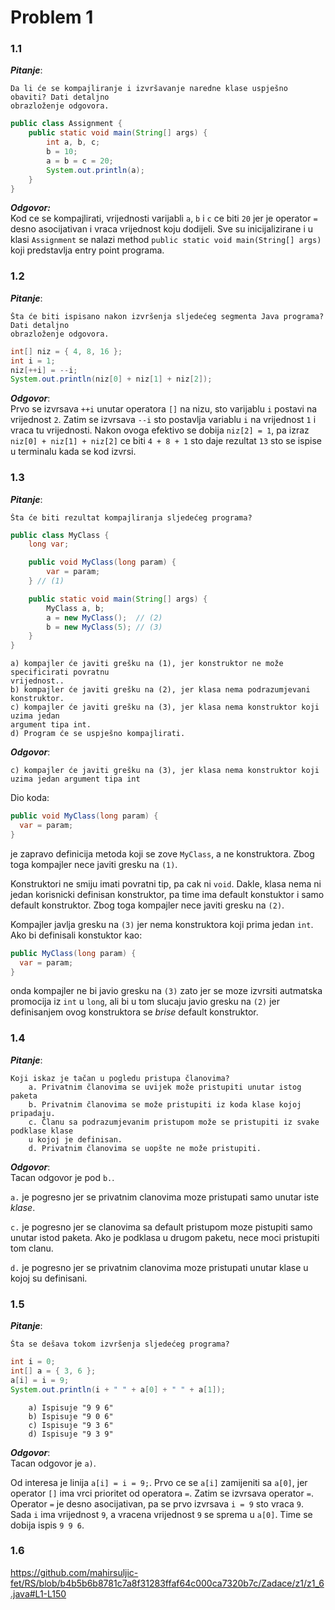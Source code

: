 # Problem 1

### 1.1
***Pitanje***:
```
Da li će se kompajliranje i izvršavanje naredne klase uspješno obaviti? Dati detaljno
obrazloženje odgovora.
```
``` java
public class Assignment {
    public static void main(String[] args) {
        int a, b, c;
        b = 10;
        a = b = c = 20;
        System.out.println(a);
    }
}
```

***Odgovor:*** \
Kod ce se kompajlirati, vrijednosti varijabli `a`, `b` i `c` ce biti `20` jer je operator `=` desno asocijativan i vraca vrijednost koju dodijeli.
Sve su inicijalizirane i u klasi `Assignment` se nalazi method `public static void main(String[] args)` koji predstavlja entry point programa.


### 1.2
***Pitanje***:
```
Šta će biti ispisano nakon izvršenja sljedećeg segmenta Java programa? Dati detaljno
obrazloženje odgovora.
```
``` java
int[] niz = { 4, 8, 16 };
int i = 1;
niz[++i] = --i;
System.out.println(niz[0] + niz[1] + niz[2]);
```

***Odgovor***: \
Prvo se izvrsava `++i` unutar operatora `[]` na nizu, sto varijablu `i` postavi na vrijednost `2`.
Zatim se izvrsava `--i` sto postavlja variablu `i` na vrijednost `1` i vraca tu vrijednosti.
Nakon ovoga efektivo se dobija `niz[2] = 1`, pa izraz `niz[0] + niz[1] + niz[2]` ce biti `4 + 8 + 1` sto daje rezultat `13` sto se ispise u terminalu kada se kod izvrsi.


### 1.3
***Pitanje***:
```
Šta će biti rezultat kompajliranja sljedećeg programa?
```
``` java
public class MyClass {
    long var;

    public void MyClass(long param) {
        var = param; 
    } // (1)

    public static void main(String[] args) {
        MyClass a, b;
        a = new MyClass();  // (2)
        b = new MyClass(5); // (3)
    }
}
```
```
a) kompajler će javiti grešku na (1), jer konstruktor ne može specificirati povratnu
vrijednost..
b) kompajler će javiti grešku na (2), jer klasa nema podrazumjevani konstruktor.
c) kompajler će javiti grešku na (3), jer klasa nema konstruktor koji uzima jedan
argument tipa int.
d) Program će se uspješno kompajlirati.
```

***Odgovor***:
```
c) kompajler će javiti grešku na (3), jer klasa nema konstruktor koji uzima jedan argument tipa int
```

Dio koda:
``` java
public void MyClass(long param) {
  var = param;
}
```
je zapravo definicija metoda koji se zove `MyClass`, a ne konstruktora.
Zbog toga kompajler nece javiti gresku na `(1)`.

Konstruktori ne smiju imati povratni tip, pa cak ni `void`.
Dakle, klasa nema ni jedan korisnicki definisan konstruktor, pa time ima default konstuktor i samo default konstruktor.
Zbog toga kompajler nece javiti gresku na `(2)`.

Kompajler javlja gresku na `(3)` jer nema konstruktora koji prima jedan `int`.
Ako bi definisali konstuktor kao:
``` java
public MyClass(long param) {
  var = param;
}
```
onda kompajler ne bi javio gresku na `(3)` zato jer se moze izvrsiti autmatska promocija iz `int` u `long`, ali bi u tom slucaju javio gresku na `(2)` jer definisanjem ovog konstruktora se *brise* default konstruktor.


### 1.4
***Pitanje***:
```
Koji iskaz je tačan u pogledu pristupa članovima?
    a. Privatnim članovima se uvijek može pristupiti unutar istog paketa
    b. Privatnim članovima se može pristupiti iz koda klase kojoj pripadaju.
    c. Članu sa podrazumjevanim pristupom može se pristupiti iz svake podklase klase
    u kojoj je definisan.
    d. Privatnim članovima se uopšte ne može pristupiti.
```

***Odgovor***: \
Tacan odgovor je pod `b.`.

`a.` je pogresno jer se privatnim clanovima moze pristupati samo unutar iste *klase*.

`c.` je pogresno jer se clanovima sa default pristupom moze pistupiti samo unutar istod paketa. Ako je podklasa u drugom paketu, nece moci pristupiti tom clanu.

`d.` je pogresno jer se privatnim clanovima moze pristupati unutar klase u kojoj su definisani.


### 1.5
***Pitanje***:
```
Šta se dešava tokom izvršenja sljedećeg programa?
```
``` java
int i = 0;
int[] a = { 3, 6 };
a[i] = i = 9;
System.out.println(i + " " + a[0] + " " + a[1]);
```
```
    a) Ispisuje "9 9 6"
    b) Ispisuje "9 0 6"
    c) Ispisuje "9 3 6"
    d) Ispisuje "9 3 9"
```

***Odgovor***: \
Tacan odgovor je `a)`.

Od interesa je linija `a[i] = i = 9;`.
Prvo ce se `a[i]` zamijeniti sa `a[0]`, 
jer operator `[]` ima vrci prioritet od operatora `=`.
Zatim se izvrsava operator `=`.
Operator `=` je desno asocijativan, pa se prvo izvrsava `i = 9` sto vraca `9`.
Sada `i` ima vrijednost `9`, a vracena vrijednost `9` se sprema u `a[0]`.
Time se dobija ispis `9 9 6`.


### 1.6
https://github.com/mahirsuljic-fet/RS/blob/b4b5b6b8781c7a8f31283ffaf64c000ca7320b7c/Zadace/z1/z1_6.java#L1-L150
